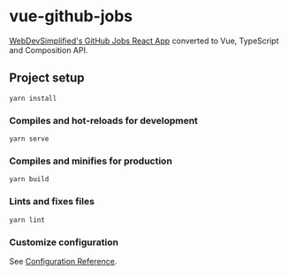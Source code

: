 # vue-github-jobs

[WebDevSimplified's GitHub Jobs React App](https://github.com/WebDevSimplified/GitHub-Jobs-API-React-App) converted to Vue, TypeScript and Composition API.

## Project setup
```
yarn install
```

### Compiles and hot-reloads for development
```
yarn serve
```

### Compiles and minifies for production
```
yarn build
```

### Lints and fixes files
```
yarn lint
```

### Customize configuration
See [Configuration Reference](https://cli.vuejs.org/config/).
